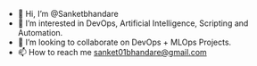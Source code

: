 - 👋 Hi, I’m @Sanketbhandare
- 👀 I’m interested in DevOps, Artificial Intelligence, Scripting and Automation. 
- 💞️ I’m looking to collaborate on DevOps + MLOps Projects.
- 📫 How to reach me sanket01bhandare@gmail.com

<!---
Sanketbhandare/Sanketbhandare is a ✨ special ✨ repository because its `README.md` (this file) appears on your GitHub profile.
You can click the Preview link to take a look at your changes.
--->
